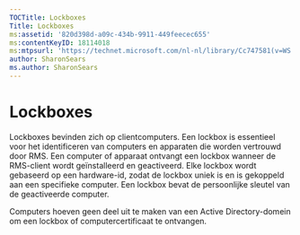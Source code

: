 ```yaml
---
TOCTitle: Lockboxes
Title: Lockboxes
ms:assetid: '820d398d-a09c-434b-9911-449feecec655'
ms:contentKeyID: 18114018
ms:mtpsurl: 'https://technet.microsoft.com/nl-nl/library/Cc747581(v=WS.10)'
author: SharonSears
ms.author: SharonSears
---
```


Lockboxes
=========

Lockboxes bevinden zich op clientcomputers. Een lockbox is essentieel voor het identificeren van computers en apparaten die worden vertrouwd door RMS. Een computer of apparaat ontvangt een lockbox wanneer de RMS-client wordt geïnstalleerd en geactiveerd. Elke lockbox wordt gebaseerd op een hardware-id, zodat de lockbox uniek is en is gekoppeld aan een specifieke computer. Een lockbox bevat de persoonlijke sleutel van de geactiveerde computer.

Computers hoeven geen deel uit te maken van een Active Directory-domein om een lockbox of computercertificaat te ontvangen.
